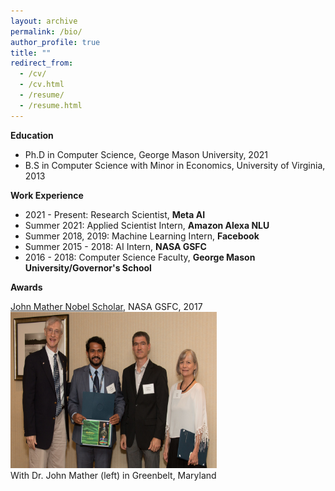 ```yaml
---
layout: archive
permalink: /bio/
author_profile: true
title: ""
redirect_from: 
  - /cv/
  - /cv.html
  - /resume/
  - /resume.html
---
```


**Education**

* Ph.D in Computer Science, George Mason University, 2021
* B.S in Computer Science with Minor in Economics, University of Virginia, 2013

**Work Experience**

* 2021 - Present: Research Scientist, **Meta AI**
* Summer 2021: Applied Scientist Intern, **Amazon Alexa NLU**
* Summer 2018, 2019: Machine Learning Intern, **Facebook**
* Summer 2015 - 2018: AI Intern, **NASA GSFC**
* 2016 - 2018: Computer Science Faculty, **George Mason University/Governor's School**

**Awards**

[John Mather Nobel Scholar](https://spacegrant.org/programs/john-mather/john-mather-2017/), NASA GSFC, 2017\
<img src='/images/jmns.jpg' width="330" height="250">\
With Dr. John Mather (left) in Greenbelt, Maryland
